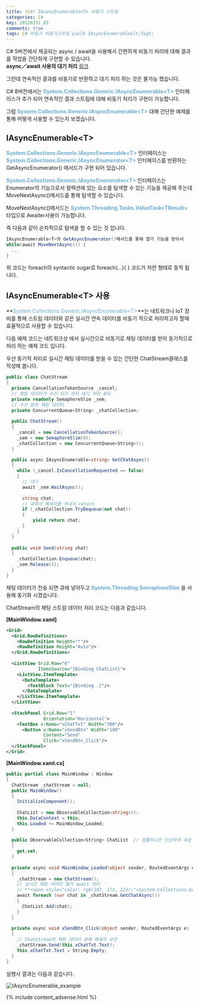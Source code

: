 ```yaml
---
title: (C#) IAsyncEnumerable<T> 비동기 스트림
categories: C#
key: 20220331_02
comments: true
tags: C# 비동기 비동기스트림 yield IAsyncEnumerable&lt;T&gt;
---
```


C# 5버전에서 제공되는 async / await을 사용해서 간편하게 비동기 처리에 대해 결과를 작업을 간단하게 구현할 수 있습니다.<br/>
**async／await 사용의 대기 처리** [링크](https://tyeom.github.io/c%23/2022/01/18/C-%EB%8B%B7%EB%84%B7-%EC%8A%A4%EB%A0%88%EB%93%9C-%EB%B9%84%EB%8F%99%EA%B8%B0-%ED%94%84%EB%A1%9C%EA%B7%B8%EB%9E%98%EB%B0%8D-TAP-(async-await).html#asyncawait-%EC%82%AC%EC%9A%A9%EC%9D%98-%EB%8C%80%EA%B8%B0-%EC%B2%98%EB%A6%AC)

그런데 연속적인 결과를 비동기로 반환하고 대기 처리 하는 것은 불가능 했습니다.
  
<!--more-->

C# 8버전에서는 **<span style="color: rgb(107, 173, 222);">System.Collections.Generic.IAsyncEnumerable&lt;T&gt;</span>** 인터페이스가 추가 되어
연속적인 결과 스트림에 대해 비동기 처리가 구현이 가능합니다.

그럼 **<span style="color: rgb(107, 173, 222);">System.Collections.Generic.IAsyncEnumerable&lt;T&gt;</span>** 대해 간단한 예제를 통해 어떻게 사용할 수 있는지 보겠습니다.

IAsyncEnumerable&lt;T&gt;
-

**<span style="color: rgb(107, 173, 222);">System.Collections.Generic.IAsyncEnumerable&lt;T&gt;</span>** 인터페이스는
**<span style="color: rgb(107, 173, 222);">System.Collections.Generic.IAsyncEnumerator&lt;T&gt;</span>** 인터페이스를 반환하는 GetAsyncEnumerator() 메서드가 구현 되어 있습니다.

**<span style="color: rgb(107, 173, 222);">System.Collections.Generic.IAsyncEnumerator&lt;T&gt;</span>** 인터페이스는 Enumerator의 기능으로서 컬렉션에 있는 요소를
탐색할 수 있는 기능을 제공해 주는데 MoveNextAsync()메서드를 통해 탐색할 수 있습니다.

MoveNextAsync()메서드는 **<span style="color: rgb(107, 173, 222);">System.Threading.Tasks.ValueTask&lt;TResult&gt;</span>** 타입으로 Awaiter사용이 가능합니다.

즉 다음과 같이 순차적으로 탐색을 할 수 있는 것 입니다.
```cs
IAsyncEnumerable<T>의 GetAsyncEnumerator()메서드를 통해 열거 기능을 받아서
while(await MoveNextAsync()) {
  ...
}
```

위 코드는 foreach의 syntactic sugar로 foreach(...){ } 코드가 저런 형태로 동작 됩니다.

IAsyncEnumerable&lt;T&gt; 사용
-

**<span style="color: rgb(107, 173, 222);">System.Collections.Generic.IAsyncEnumerable&lt;T&gt;</span>**는 네트워크나 IoT 장비를 통해 스트림 데이터와 같은
실시간 연속 데이터를 비동기 적으로 처리하고자 할때 효율적으로 사용할 수 있습니다.

다음 예제 코드는 네트워크상 에서 실시간으로 비동기로 채팅 데이터를 받아 동기적으로 처리 하는 예제 코드 입니다.

우선 동기적 처리로 실시간 채팅 데이터를 받을 수 있는 간단한 ChatStream클래스를 작성해 봅니다.
```cs
public class ChatStream
{
  private CancellationTokenSource _cancel;
  // 채팅 데이터가 수신 되기 까지 대기 처리 용도
  private readonly SemaphoreSlim _sem;
  // 수신 받은 채팅 데이터
  private ConcurrentQueue<String> _chatCollection;
  
  public ChatStream()
  {
    _cancel = new CancellationTokenSource();
    _sem = new SemaphoreSlim(0);
    _chatCollection = new ConcurrentQueue<String>();
  }

  public async IAsyncEnumerable<string> GetChatAsync()
  {
    while (_cancel.IsCancellationRequested == false)
    {
      // 대기
      await _sem.WaitAsync();
      
      string chat;
      // 큐에서 메세지를 꺼내서 return
      if (_chatCollection.TryDequeue(out chat))
      {
          yield return chat;
      }
    }
  }
  
  public void Send(string chat)
  {
    _chatCollection.Enqueue(chat);
    _sem.Release(1);
  }
}
```

채팅 데이터가 전송 되면 큐에 넣어두고 **<span style="color: rgb(107, 173, 222);">System.Threading.SemaphoreSlim</span>** 을 사용해 동기화 시켰습니다.

ChatStream의 채팅 스트림 데이터 처리 코드는 다음과 같습니다.

**[MainWindow.xaml]**
```xml
<Grid>
  <Grid.RowDefinitions>
    <RowDefinition Height="*"/>
    <RowDefinition Height="Auto"/>
  </Grid.RowDefinitions>
  
  <ListView Grid.Row="0"
            ItemsSource="{Binding ChatList}">
    <ListView.ItemTemplate>
      <DataTemplate>
        <TextBlock Text="{Binding .}"/>
      </DataTemplate>
    </ListView.ItemTemplate>
  </ListView>
  
  <StackPanel Grid.Row="1"
              Orientation="Horizontal">
    <TextBox x:Name="xChatTxt" Width="300"/>
      <Button x:Name="xSendBtn" Width="100"
              Content="Send"
              Click="xSendBtn_Click"/>
  </StackPanel>
</Grid>
```

**[MainWindow.xaml.cs]**
```cs
public partial class MainWindow : Window
{
  ChatStream _chatStream = null;
  public MainWindow()
  {
    InitializeComponent();
    
    ChatList = new ObservableCollection<string>();
    this.DataContext = this;
    this.Loaded += MainWindow_Loaded;
  }
  
  public ObservableCollection<String> ChatList  // 샘플이니깐 단순하게 속성 바인딩
  {
    get;set;
  }
  
  private async void MainWindow_Loaded(object sender, RoutedEventArgs e)
  {
    _chatStream = new ChatStream();
    // 실시간 채팅 데이터 열거 await 처리
    // **<span style="color: rgb(107, 173, 222);">System.Collections.Generic.IAsyncEnumerable&lt;String&gt;</span>** 객체를 Awaiter하게 열거한다.
    await foreach (var chat in _chatStream.GetChatAsync())
    {
      ChatList.Add(chat);
    }
  }
  
  private async void xSendBtn_Click(object sender, RoutedEventArgs e)
  {
    // ChatStream의 채팅 데이터 큐에 메세지 보관
    _chatStream.Send(this.xChatTxt.Text);
    this.xChatTxt.Text = String.Empty;
  }
}
```

실행시 결과는 다음과 같습니다.

![IAsyncEnumerable_example](https://user-images.githubusercontent.com/13028129/161003353-7226687d-901a-47d9-a225-10d48a708f99.gif)


{% include content_adsense.html %}
